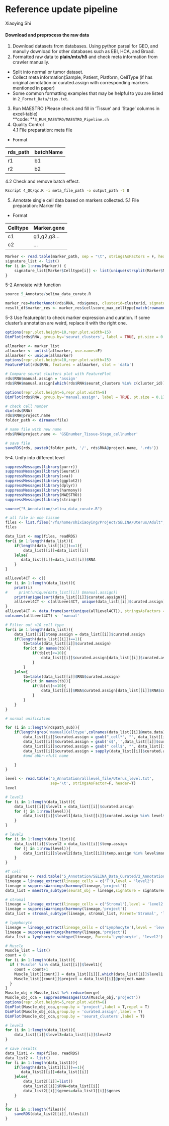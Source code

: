 Reference update pipeline
================
Xiaoying Shi

#### Download and preprocess the raw data

1.  Download datasets from databases. Using python parsal for GEO, and
    manully download for other databases such as EBI, HCA, and Broad.
2.  Formatted raw data to **plain/mtx/h5** and check meta information
    from crawler manually.  

<!-- end list -->

  - Split into normal or tumor dataset.  
  - Collect meta information(Sample, Patient, Platform, CellType (if has
    original annotation or curated.assign with corresponding markers
    mentioned in paper)  
  - Some common formatting examples that may be helpful to you are
    listed in `2_Format_Data/tips.txt`.  

<!-- end list -->

3.  Run MAESTRO (Please check and fill in ‘Tissue’ and ‘Stage’ columns
    in excel-table)  
    **code: **`3_RUN_MAESTRO/MAESTRO_Pipeline.sh`
4.  Quality Control  
    4.1 File preparation: meta file  

<!-- end list -->

  - Format

| rds\_path | batchName |
| --------- | --------- |
| r1        | b1        |
| r2        | b2        |

4.2 Check and remove batch effect.

``` bash
Rscript 4_QC/qc.R -i meta_file_path -o output_path -t 8 
```

5.  Annotate single cell data based on markers collected. 5.1 File
    preparation: Marker file  

<!-- end list -->

  - Format

| Celltype | Marker.gene |
| -------- | ----------- |
| c1       | g1,g2,g3…   |
| c2       | …           |

``` r
Marker <- read.table(marker_path, sep = "\t", stringsAsFactors = F, header = T)
signature_list <- list()
for (i in 1:nrow(Marker)) {
    signature_list[Marker$Celltype[i]] <- list(unique(strsplit(Marker$Marker[i], ",")[[1]]))
}
```

5-2 Annotate with function

``` r
source 5_Annotate/selina_data_curate.R

marker_res=MarkerAnnot(rds$RNA, rds$genes, clusterid=clusterid, signatures = signature_list, min.score = 0)
result_df$marker_res <- marker_res$cellscore_max_celltype[match(rownames(marker_res), result_df$cl)]
```

5-3 Use featureplot to check marker expression and curation. If some
cluster’s annotation are weird, replace it with the right one.

``` r
options(repr.plot.height=10,repr.plot.width=15)
DimPlot(rds$RNA, group.by='seurat_clusters', label = TRUE, pt.size = 0.1)

allmarker <- marker_list
allmarker <- unlist(allmarker, use.names=F)
allmarker <- unique(allmarker)
options(repr.plot.height=10,repr.plot.width=15)
FeaturePlot(rds$RNA, features = allmarker, slot = 'data')

# Compare seurat clusters plot with FeaturePlot
rds$RNA$manual.assign = 'assign'
rds$RNA$manual.assign[which(rds$RNA$seurat_clusters %in% c(cluster_id))] = 'newCellType'

options(repr.plot.height=6,repr.plot.width=8)
DimPlot(rds$RNA, group.by='manual.assign', label = TRUE, pt.size = 0.1)

# check cell number
dim(rds$RNA)
rds$RNA@project.name
folder_path <- dirname(file)

# name file with new name
rds$RNA@project.name <- 'GSEnumber_Tissue-Stage_cellnumber'

# save file
saveRDS(rds, paste0(folder_path, '/', rds$RNA@project.name, '.rds'))
```

5-4. Unify into different level

``` r
suppressMessages(library(purrr))
suppressMessages(library(Seurat))
suppressMessages(library(sva))
suppressMessages(library(ggplot2))
suppressMessages(library(dplyr))
suppressMessages(library(harmony))
suppressMessages(library(MAESTRO))
suppressMessages(library(stringr))

source("5_Annotation/selina_data_curate.R")

# all file in one tissue
files <- list.files("/fs/home/shixiaoying/Project/SELINA/Uterus/Adult", pattern = "rds$", full.names = T, recursive = T)
files

data_list <- map(files, readRDS)
for(i in 1:length(data_list)){
    if(length(data_list[[i]])==1){
        data_list[[i]]=data_list[[i]]
    }else{
       data_list[[i]]=data_list[[i]]$RNA
    }   
}

allLevel4CT <- c()
for (i in 1:length(data_list)){
    print(i)
#     print(unique(data_list[[i]] $manual.assign))
    print(unique(sort(data_list[[i]]$curated.assign)))
    allLevel4CT <- c(allLevel4CT, unique(data_list[[i]]$curated.assign))
}
allLevel4CT <- data.frame(sort(unique(allLevel4CT)), stringsAsFactors = F)
colnames(allLevel4CT) <- 'manual'

# Filter out <10 cell type
for(i in 1:length(data_list)){
    data_list[[i]]$temp.assign = data_list[[i]]$curated.assign
    if(length(data_list[[i]])==1){
        tb=table(data_list[[i]]$curated.assign)
        for(ct in names(tb)){
            if(tb[ct]<=10){
                data_list[[i]]$curated.assign[data_list[[i]]$curated.assign == ct] = paste0(ct,'_Unknown')
            }
        }
    }else{
        tb=table(data_list[[i]]$RNA$curated.assign)
        for(ct in names(tb)){
            if(tb[ct]<=10){
                data_list[[i]]$RNA$curated.assign[data_list[[i]]$RNA$curated.assign == ct] = paste0(ct,'_Unknown')
            }
        }
    }   
}

# normal unification

for (i in 1:length(rdspath_sub)){
    if(length(grep('manual|Celltype',colnames(data_list[[i]]@meta.data)))>0){
        data_list[[i]]$curated.assign = gsub("_cell*", "", data_list[[i]]$curated.assign, ignore.case = T)
        data_list[[i]]$curated.assign = gsub('s$','',data_list[[i]]$curated.assign)
        data_list[[i]]$curated.assign = gsub(" cell$", "", data_list[[i]]$curated.assign, ignore.case = T)
        data_list[[i]]$curated.assign = sapply(data_list[[i]]$curated.assign, simpleCap)
        #and abbr->full name

    }
}

level <- read.table('5_Annotation/alllevel_file/Uterus_level.txt', 
                    sep='\t', stringsAsFactor=F, header=T)
level

# level1
for (i in 1:length(data_list)){
    data_list[[i]]$level1 = data_list[[i]]$curated.assign
    for (j in 1:nrow(level)){
        data_list[[i]]$level1[data_list[[i]]$curated.assign %in% level$manual[level$level1==level[j,'level1']]] = level[j,'level1']
    }
}

# level2
for (i in 1:length(data_list)){
    data_list[[i]]$level2 = data_list[[i]]$temp.assign
    for (j in 1:nrow(level)){
        data_list[[i]]$level2[data_list[[i]]$temp.assign %in% level$manual[level$level2==level[j,'level2']]] = level[j,'level2']
    }  
}

#T cell 
signatures <- read.table('5_Annotation/SELINA_Data_Curated/2_Annotation/Signature/T_level2.txt')
lineage = lineage_extract(lineage_cells = c('T'),level = 'level2')
lineage = suppressWarnings(harmony(lineage,'project'))
data_list = maestro_subtype(seurat_obj = lineage,signature = signatures,Parent = 'T',level = 'level2')

# stromal
lineage = lineage_extract(lineage_cells = c('Stromal'),level = 'level2')
lineage = suppressWarnings(harmony(lineage,'project'))
data_list = stromal_subtype(lineage, stromal_list, Parent='Stromal', 'level2') 

# lymphocyte
lineage = lineage_extract(lineage_cells = c('Lymphocyte'),level = 'level2')
lineage = suppressWarnings(harmony(lineage,'project'))
data_list = lymphocyte_subtype(lineage, Parent='Lymphocyte', 'level2') 

# Muscle
Muscle_list = list()
count = 0
for (i in 1:length(data_list)){
  if ('Muscle' %in% data_list[[i]]$level1){
    count = count+1
    Muscle_list[[count]] = data_list[[i]][,which(data_list[[i]]$level1 == 'Muscle')]
    Muscle_list[[count]]$project = data_list[[i]]@project.name
  }
}
Muscle_obj = Muscle_list %>% reduce(merge)
Muscle_obj_cca = suppressMessages(CCA(Muscle_obj,'project'))
options(repr.plot.height=5,repr.plot.width=8)
DimPlot(Muscle_obj_cca,group.by = 'project',label = T,repel = T)
DimPlot(Muscle_obj_cca,group.by = 'curated.assign',label = T)
DimPlot(Muscle_obj_cca,group.by = 'seurat_clusters',label = T)

# level3
for (i in 1:length(data_list)){
    data_list[[i]]$level3=data_list[[i]]$level2
}

# save results
data_list1 <- map(files, readRDS)
data_list2 <- list()
for (i in 1:length(data_list1)){
    if(length(data_list1[[i]])==1){
       data_list2[[i]]=data_list[[i]]
    }else{
        data_list2[[i]]=list()
        data_list2[[i]]$RNA=data_list[[i]]
        data_list2[[i]]$genes=data_list1[[i]]$genes
    }

}
for (i in 1:length(files)){
    saveRDS(data_list2[[i]],files[i])
}
```
